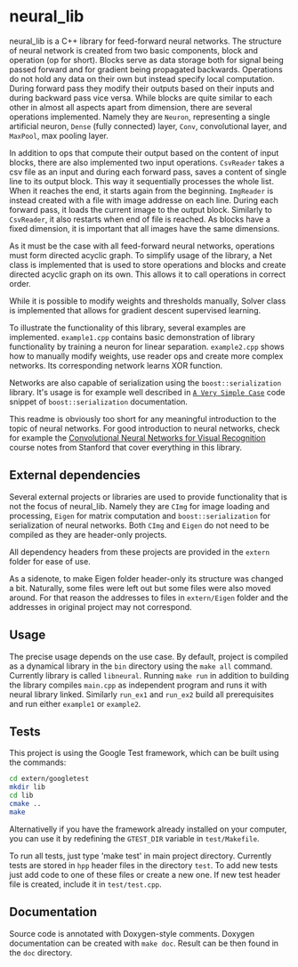 # neural_lib

neural_lib is a C++ library for feed-forward neural networks. The structure of neural network is created from two basic components, block and operation (op for short). Blocks serve as data storage both for signal being passed forward and for gradient being propagated backwards. Operations do not hold any data on their own but instead specify local computation. During forward pass they modify their outputs based on their inputs and during backward pass vice versa. While blocks are quite similar to each other in almost all aspects apart from dimension, there are several operations implemented. Namely they are `Neuron`, representing a single artificial neuron, `Dense` (fully connected) layer, `Conv`, convolutional layer, and `MaxPool`, max pooling layer.

In addition to ops that compute their output based on the content of input blocks, there are also implemented two input operations. `CsvReader` takes a csv file as an input and during each forward pass, saves a content of single line to its output block. This way it sequentially processes the whole list. When it reaches the end, it starts again from the beginning. `ImgReader` is instead created with a file with image addresse on each line. During each forward pass, it loads the current image to the output block. Similarly to `CsvReader`, it also restarts when end of file is reached. As blocks have a fixed dimension, it is important that all images have the same dimensions.

As it must be the case with all feed-forward neural networks, operations must form directed acyclic graph. To simplify usage of the library, a Net class is implemented that is used to store operations and blocks and create directed acyclic graph on its own. This allows it to call operations in correct order. 

While it is possible to modify weights and thresholds manually, Solver class is implemented that allows for gradient descent supervised learning. 

To illustrate the functionality of this library, several examples are implemented. `example1.cpp` contains basic demonstration of library functionality by training a neuron for linear separation. `example2.cpp` shows how to manually modify weights, use reader ops and create more complex networks. Its corresponding network learns XOR function.

Networks are also capable of serialization using the `boost::serialization` library. It's usage is for example well described in [`A Very Simple Case`](https://www.boost.org/doc/libs/1_66_0/libs/serialization/doc/tutorial.html) code snippet of `boost::serialization` documentation.

This readme is obviously too short for any meaningful introduction to the topic of neural networks. For good introduction to neural networks, check for example the [Convolutional Neural Networks for Visual Recognition](http://cs231n.stanford.edu/) course notes from Stanford that cover everything in this library.

## External dependencies

Several external projects or libraries are used to provide functionality that is not the focus of neural_lib. Namely they are `CImg` for image loading and processing, `Eigen` for matrix computation and `boost::serialization` for serialization of neural networks. Both `CImg` and `Eigen` do not need to be compiled as they are header-only projects. 

All dependency headers from these projects are provided in the `extern` folder for ease of use.

As a sidenote, to make Eigen folder header-only its structure was changed a bit. Naturally, some files were left out but some files were also moved around. For that reason the addresses to files in `extern/Eigen` folder and the addresses in original project may not correspond.

## Usage

The precise usage depends on the use case. By default, project is compiled as a dynamical library in the `bin` directory using the `make all` command. Currently library is called `libneural`. Running `make run` in addition to building the library compiles `main.cpp` as independent program and runs it with neural library linked. Similarly `run_ex1` and `run_ex2` build all prerequisites and run either `example1` or `example2`.

## Tests

This project is using the Google Test framework, which can be built using the commands:

```bash
cd extern/googletest
mkdir lib
cd lib
cmake ..
make
```

Alternativelly if you have the framework already installed on your computer, you can use it by redefining the `GTEST_DIR` variable in `test/Makefile`.

To run all tests, just type 'make test' in main project directory. Currently tests are stored in `hpp` header files in the directory `test`. To add new tests just add code to one of these files or create a new one. If new test header file is created, include it in `test/test.cpp`.

## Documentation

Source code is annotated with Doxygen-style comments. Doxygen documentation can be created with `make doc`. Result can be then found in the `doc` directory.
